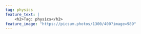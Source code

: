 ```yaml
---
tag: physics
feature_text: |
    <h2>Tag: physics</h2>
feature_image: "https://picsum.photos/1300/400?image=989"
---
```

